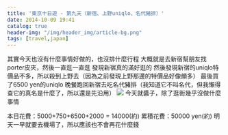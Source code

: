 ```yaml
---
title: '東京十日遊 - 第九天（新宿、上野uniqlo、名代豬排）'
date: 2014-10-09 19:41
catalog: true
header-img: "/img/header_img/article-bg.png"
tags: [travel,japan] 
---
```

其實今天也沒有什麼事情好做的，也沒排什麼行程
大概就是去新宿幫朋友找porter皮夾，然後一直逛一直逛
發現新宿真的滿好逛的
然後發現新宿的uniqlo特價品不多，所以殺到上野去（因為之前發現上野那邊的特價品好像頗多）
最後買了6500 yen的uniqlo
晚餐跑回新宿去吃名代豬排（我知道它不叫名代，但我懶得查它的真名是什麼了，所以還是先沿用）
![](https://www.dropbox.com/s/ts9ynbrzcguj6ev/2014-10-09%2018.38.59.jpg?dl=1)
今天就醬子，除了逛街幾乎沒做什麼事情

本日花費：5000+750+6500+2000 = 14000(約)
累積花費：50000 yen(約)
明天一早就要去機場了，所以應該也不會再花什麼錢
